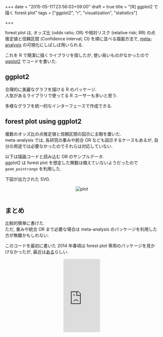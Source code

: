 +++
date = "2015-05-11T23:56:03+09:00"
draft = true
title = "[R] ggplot2 で描く forest plot"
tags = ["ggplot2", "r", "visualization", "statistics"]

+++

forest plot は, オッズ比 (odds ratio; OR) や相対リスク (relative risk; RR) の点推定値と信頼区間 (Confidence Interval; CI) を順に並べる描画方法で, [meta-analysis](http://www.med.osaka-u.ac.jp/pub/kid/clinicaljournalclub8.html) の可視化にしばしば用いられる.

これを R で簡潔に描くライブラリを探したが, 使い易いものがなかったので [ggplot2](http://ggplot2.org/) でコードを書いた.

ggplot2
-------

合理的に美麗なグラフを描ける R のパッケージ.  
人気があるライブラリで使ってる R ユーザーも多いと思う.

多様なグラフを統一的なインターフェースで作成できる.

forest plot using ggplot2
-------------------------

複数のオッズ比の点推定値と信頼区間の図示に主眼を置いた.  
meta-analysis では, 各研究の重みや統合 OR なども図示するケースもあるが, 自分の用途では必要なかったのでそれらは対応していない.

以下は描画コードと読み込む OR のサンプルデータ.  
ggplot2 は forest plot を想定した関数は備えていないようだったので `geom_pointrange` を利用した.

<script src="https://gist.github.com/dceoy/a3c63540a8722afbc4dd.js?file=forest_plot.R"></script>
<script src="https://gist.github.com/dceoy/a3c63540a8722afbc4dd.js?file=odds_ratio.csv"></script>

下図が出力された SVG.

<div style="text-align: center;">
  <img src="https://rawgit.com/dceoy/a3c63540a8722afbc4dd/raw/plot.svg" alt="plot">
</div>
<br>

まとめ
------

比較的簡単に書けた.  
ただ, 重みや統合 OR まで必要な場合は meta-analysis のパッケージを利用した方が無難かもしれない.

このコードを最初に書いた 2014 年春頃は forest plot 専用のパッケージを見かけなかったが, 最近は[ある](http://cran.r-project.org/web/packages/forestplot/vignettes/forestplot.html)らしい.

<div style="text-align: center;">
  <iframe src="http://rcm-fe.amazon-adsystem.com/e/cm?lt1=_blank&bc1=000000&IS2=1&bg1=FFFFFF&fc1=000000&lc1=0000FF&t=dceoy-22&o=9&p=8&l=as4&m=amazon&f=ifr&ref=ss_til&asins=4873116538" style="width:120px;height:240px;" scrolling="no" marginwidth="0" marginheight="0" frameborder="0"></iframe>
</div>
<br>
